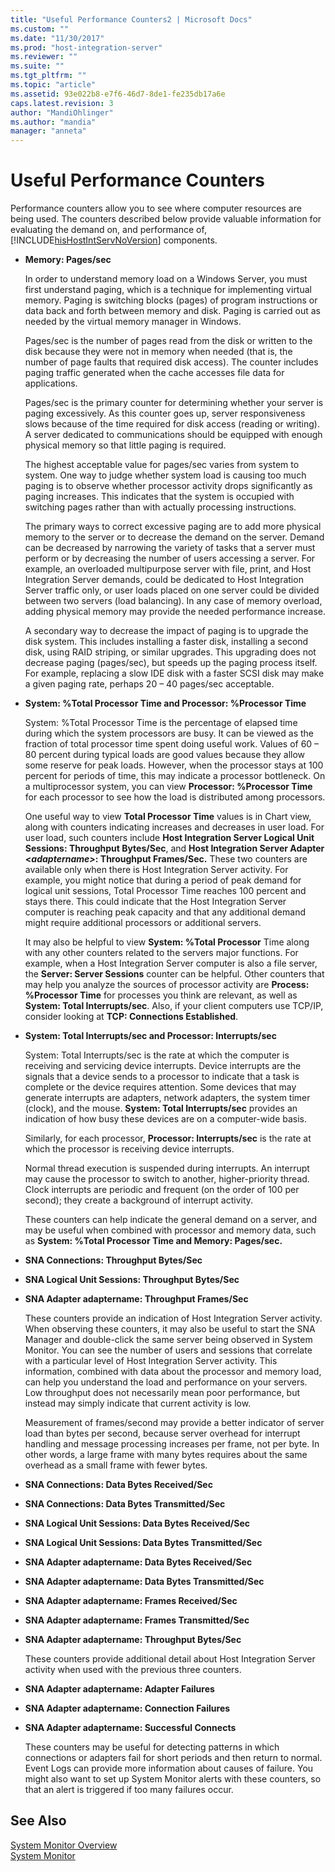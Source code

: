 ```yaml
---
title: "Useful Performance Counters2 | Microsoft Docs"
ms.custom: ""
ms.date: "11/30/2017"
ms.prod: "host-integration-server"
ms.reviewer: ""
ms.suite: ""
ms.tgt_pltfrm: ""
ms.topic: "article"
ms.assetid: 93e022b8-e7f6-46d7-8de1-fe235db17a6e
caps.latest.revision: 3
author: "MandiOhlinger"
ms.author: "mandia"
manager: "anneta"
---
```

# Useful Performance Counters
Performance counters allow you to see where computer resources are being used. The counters described below provide valuable information for evaluating the demand on, and performance of, [!INCLUDE[hisHostIntServNoVersion](../includes/hishostintservnoversion-md.md)] components.  
  
-   **Memory: Pages/sec**  
  
     In order to understand memory load on a Windows Server, you must first understand paging, which is a technique for implementing virtual memory. Paging is switching blocks (pages) of program instructions or data back and forth between memory and disk. Paging is carried out as needed by the virtual memory manager in Windows.  
  
     Pages/sec is the number of pages read from the disk or written to the disk because they were not in memory when needed (that is, the number of page faults that required disk access). The counter includes paging traffic generated when the cache accesses file data for applications.  
  
     Pages/sec is the primary counter for determining whether your server is paging excessively. As this counter goes up, server responsiveness slows because of the time required for disk access (reading or writing). A server dedicated to communications should be equipped with enough physical memory so that little paging is required.  
  
     The highest acceptable value for pages/sec varies from system to system. One way to judge whether system load is causing too much paging is to observe whether processor activity drops significantly as paging increases. This indicates that the system is occupied with switching pages rather than with actually processing instructions.  
  
     The primary ways to correct excessive paging are to add more physical memory to the server or to decrease the demand on the server. Demand can be decreased by narrowing the variety of tasks that a server must perform or by decreasing the number of users accessing a server. For example, an overloaded multipurpose server with file, print, and Host Integration Server demands, could be dedicated to Host Integration Server traffic only, or user loads placed on one server could be divided between two servers (load balancing). In any case of memory overload, adding physical memory may provide the needed performance increase.  
  
     A secondary way to decrease the impact of paging is to upgrade the disk system. This includes installing a faster disk, installing a second disk, using RAID striping, or similar upgrades. This upgrading does not decrease paging (pages/sec), but speeds up the paging process itself. For example, replacing a slow IDE disk with a faster SCSI disk may make a given paging rate, perhaps 20 – 40 pages/sec acceptable.  
  
-   **System: %Total Processor Time and Processor: %Processor Time**  
  
     System: %Total Processor Time is the percentage of elapsed time during which the system processors are busy. It can be viewed as the fraction of total processor time spent doing useful work. Values of 60 – 80 percent during typical loads are good values because they allow some reserve for peak loads. However, when the processor stays at 100 percent for periods of time, this may indicate a processor bottleneck. On a multiprocessor system, you can view **Processor: %Processor Time** for each processor to see how the load is distributed among processors.  
  
     One useful way to view **Total Processor Time** values is in Chart view, along with counters indicating increases and decreases in user load. For user load, such counters include **Host Integration Server Logical Unit Sessions: Throughput Bytes/Sec**, and **Host Integration Server Adapter \<*adaptername>*: Throughput Frames/Sec.** These two counters are available only when there is Host Integration Server activity. For example, you might notice that during a period of peak demand for logical unit sessions, Total Processor Time reaches 100 percent and stays there. This could indicate that the Host Integration Server computer is reaching peak capacity and that any additional demand might require additional processors or additional servers.  
  
     It may also be helpful to view **System: %Total Processor** Time along with any other counters related to the servers major functions. For example, when a Host Integration Server computer is also a file server, the **Server: Server Sessions** counter can be helpful. Other counters that may help you analyze the sources of processor activity are **Process: %Processor Time** for processes you think are relevant, as well as **System: Total Interrupts/sec**. Also, if your client computers use TCP/IP, consider looking at **TCP: Connections Established**.  
  
-   **System: Total Interrupts/sec and Processor: Interrupts/sec**  
  
     System: Total Interrupts/sec is the rate at which the computer is receiving and servicing device interrupts. Device interrupts are the signals that a device sends to a processor to indicate that a task is complete or the device requires attention. Some devices that may generate interrupts are adapters, network adapters, the system timer (clock), and the mouse. **System: Total Interrupts/sec** provides an indication of how busy these devices are on a computer-wide basis.  
  
     Similarly, for each processor, **Processor: Interrupts/sec** is the rate at which the processor is receiving device interrupts.  
  
     Normal thread execution is suspended during interrupts. An interrupt may cause the processor to switch to another, higher-priority thread. Clock interrupts are periodic and frequent (on the order of 100 per second); they create a background of interrupt activity.  
  
     These counters can help indicate the general demand on a server, and may be useful when combined with processor and memory data, such as **System: %Total Processor Time and Memory: Pages/sec.**  
  
-   **SNA Connections: Throughput Bytes/Sec**  
  
-   **SNA Logical Unit Sessions: Throughput Bytes/Sec**  
  
-   **SNA Adapter adaptername: Throughput Frames/Sec**  
  
     These counters provide an indication of Host Integration Server activity. When observing these counters, it may also be useful to start the SNA Manager and double-click the same server being observed in System Monitor. You can see the number of users and sessions that correlate with a particular level of Host Integration Server activity. This information, combined with data about the processor and memory load, can help you understand the load and performance on your servers. Low throughput does not necessarily mean poor performance, but instead may simply indicate that current activity is low.  
  
     Measurement of frames/second may provide a better indicator of server load than bytes per second, because server overhead for interrupt handling and message processing increases per frame, not per byte. In other words, a large frame with many bytes requires about the same overhead as a small frame with fewer bytes.  
  
-   **SNA Connections: Data Bytes Received/Sec**  
  
-   **SNA Connections: Data Bytes Transmitted/Sec**  
  
-   **SNA Logical Unit Sessions: Data Bytes Received/Sec**  
  
-   **SNA Logical Unit Sessions: Data Bytes Transmitted/Sec**  
  
-   **SNA Adapter adaptername: Data Bytes Received/Sec**  
  
-   **SNA Adapter adaptername: Data Bytes Transmitted/Sec**  
  
-   **SNA Adapter adaptername: Frames Received/Sec**  
  
-   **SNA Adapter adaptername: Frames Transmitted/Sec**  
  
-   **SNA Adapter adaptername: Throughput Bytes/Sec**  
  
     These counters provide additional detail about Host Integration Server activity when used with the previous three counters.  
  
-   **SNA Adapter adaptername: Adapter Failures**  
  
-   **SNA Adapter adaptername: Connection Failures**  
  
-   **SNA Adapter adaptername: Successful Connects**  
  
     These counters may be useful for detecting patterns in which connections or adapters fail for short periods and then return to normal. Event Logs can provide more information about causes of failure. You might also want to set up System Monitor alerts with these counters, so that an alert is triggered if too many failures occur.  
  
## See Also  
 [System Monitor Overview](../core/system-monitor-overview1.md)   
 [System Monitor](../core/system-monitor1.md)